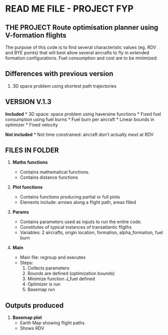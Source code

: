 READ ME FILE - PROJECT FYP 
============================


THE PROJECT 
Route optimisation planner using V-formation flights
------------------------------------------------------------

The purpose of this code is to find several characteristic values (eg. RDV and BYE points) that will best allow several aircrafts to fly in extended formation configurations. Fuel consumption and cost are to be minimized.

Differences with previous version
------------------------------------------------------------

1. 3D space problem using shortest path trajectories


VERSION V.1.3
------------------------------------------------------------

**Included**
    * 3D space: space problem using haversine functions
    * Fixed fuel consumption using fuel burns
        * Fuel burn per aircraft
    * Linear bounds in optimizer
    * Fixed velocity 


**Not included**
        * Not time constrained: aircraft don't actually *meet* at RDV


FILES IN FOLDER
------------------------------------------------------------
    
1. **Maths functions**
    * Contains mathematical functions. 
    * Contains distance functions
    
2. **Plot functions**
    * Contains functions producing partial or full plots
    * Elements include: arrows along a flight path, areas filled

3. **Params**
    * Contains parameters used as inputs to run the entire code.
    * Constitutes of typical instances of transatlantic fligths
    * Variables: 2 aircrafts, origin location, formation, alpha_formation, fuel burn
    
4. **Main**
    * Main file: regroup and executes
    * Steps:
        1. Collects parameters
        2. Bounds are defined (optimization bounds)
        3. Minimize function J_fuel defined
        4. Optimizer is run
        5. Basemap run

Outputs produced
------------------------------------------------------------

1. **Basemap plot**
    * Earth Map showing flight paths
    * Shows RDV
